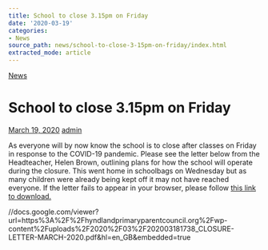 ```yaml
---
title: School to close 3.15pm on Friday
date: '2020-03-19'
categories:
- News
source_path: news/school-to-close-3-15pm-on-friday/index.html
extracted_mode: article
---
```

[News](/news/)

# School to close 3.15pm on Friday

[March 19, 2020](/news/school-to-close-3-15pm-on-friday/) [admin](author/admin/)

As everyone will by now know the school is to close after classes on Friday in response to the COVID-19 pandemic. Please see the letter below from the Headteacher, Helen Brown, outlining plans for how the school will operate during the closure. This went home in schoolbags on Wednesday but as many children were already being kept off it may not have reached everyone. If the letter fails to appear in your browser, please follow [this link to download.](/assets/images/2020/03/202003181738_CLOSURE-LETTER-MARCH-2020.pdf)

//docs.google.com/viewer?url=https%3A%2F%2Fhyndlandprimaryparentcouncil.org%2Fwp-content%2Fuploads%2F2020%2F03%2F202003181738_CLOSURE-LETTER-MARCH-2020.pdf&hl=en_GB&embedded=true

&nbsp;
